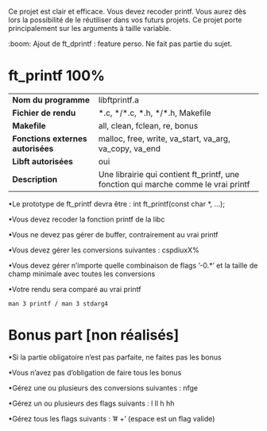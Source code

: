 <p>Ce projet est clair et efficace. Vous devez recoder printf. Vous aurez dès lors la possibilité de le réutiliser dans vos futurs projets. Ce projet porte principalement sur les arguments à taille variable.</p>

<p>:boom: Ajout de ft_dprintf : feature perso. Ne fait pas partie du sujet.</p>

# ft_printf 100%

<table>
    <tr>
        <td><b>Nom du programme</b></td>
        <td>libftprintf.a</td>
    </tr>
    <tr>
        <td><b>Fichier de rendu</b></td>
        <td>*.c, */*.c, *.h, */*.h, Makefile</td>
    </tr>
    <tr>
        <td><b>Makefile</b></td>
        <td>all, clean, fclean, re, bonus</td>
    </tr>
    <tr>
        <td><b>Fonctions externes autorisées</b></td>
        <td>malloc, free, write, va_start, va_arg, va_copy, va_end</td>
    </tr>
    <tr>
        <td><b>Libft autorisées</b></td>
        <td>oui</td>
    </tr>
    <tr>
        <td><b>Description</b></td>
        <td>Une librairie qui contient ft_printf, une fonction qui marche comme le vrai printf</td>
    </tr>
</table>

•Le prototype de ft_printf devra être : int ft_printf(const char *, ...);

•Vous devez recoder la fonction printf de la libc

•Vous ne devez pas gérer de buffer, contrairement au vrai printf

•Vous devez gérer les conversions suivantes : cspdiuxX%

•Vous devez gérer n’importe quelle combinaison de flags ’-0.*’ et la taille de champ minimale avec toutes les conversions

•Votre rendu sera comparé au vrai printf 

```
man 3 printf / man 3 stdarg4
```
# Bonus part [non réalisés]

•Si la partie obligatoire n’est pas parfaite, ne faites pas les bonus

•Vous n’avez pas d’obligation de faire tous les bonus

•Gérez une ou plusieurs des conversions suivantes : nfge

•Gérez un ou plusieurs des flags suivants : l ll h hh

•Gérez tous les flags suivants : ’# +’ (espace est un flag valide)
